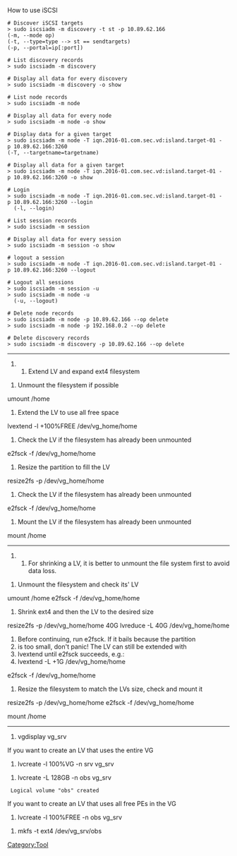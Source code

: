 How to use iSCSI

`# Discover iSCSI targets`\
`> sudo iscsiadm -m discovery -t st -p 10.89.62.166`\
`(-m, --mode op)`\
`(-t, --type=type --> st == sendtargets)`\
`(-p, --portal=ip[:port])`

`# List discovery records`\
`> sudo iscsiadm -m discovery`

`# Display all data for every discovery`\
`> sudo iscsiadm -m discovery -o show`

`# List node records`\
`> sudo iscsiadm -m node`

`# Display all data for every node`\
`> sudo iscsiadm -m node -o show`

`# Display data for a given target`\
`> sudo iscsiadm -m node -T iqn.2016-01.com.sec.vd:island.target-01 -p 10.89.62.166:3260`\
`(-T, --targetname=targetname)`

`# Display all data for a given target`\
`> sudo iscsiadm -m node -T iqn.2016-01.com.sec.vd:island.target-01 -p 10.89.62.166:3260 -o show`

`# Login`\
`> sudo iscsiadm -m node -T iqn.2016-01.com.sec.vd:island.target-01 -p 10.89.62.166:3260 --login`\
`  (-l, --login)`

`# List session records`\
`> sudo iscsiadm -m session`

`# Display all data for every session`\
`> sudo iscsiadm -m session -o show`

`# logout a session`\
`> sudo iscsiadm -m node -T iqn.2016-01.com.sec.vd:island.target-01 -p 10.89.62.166:3260 --logout`

`# Logout all sessions`\
`> sudo iscsiadm -m session -u`\
`> sudo iscsiadm -m node -u`\
`  (-u, --logout)`

`# Delete node records`\
`> sudo iscsiadm -m node -p 10.89.62.166 --op delete`\
`> sudo iscsiadm -m node -p 192.168.0.2 --op delete`

`# Delete discovery records`\
`> sudo iscsiadm -m discovery -p 10.89.62.166 --op delete`

------------------------------------------------------------------------

1.  1.  Extend LV and expand ext4 filesystem

<!-- -->

1.  Unmount the filesystem if possible

umount /home

1.  Extend the LV to use all free space

lvextend -l +100%FREE /dev/vg\_home/home

1.  Check the LV if the filesystem has already been unmounted

e2fsck -f /dev/vg\_home/home

1.  Resize the partition to fill the LV

resize2fs -p /dev/vg\_home/home

1.  Check the LV if the filesystem has already been unmounted

e2fsck -f /dev/vg\_home/home

1.  Mount the LV if the filesystem has already been unmounted

mount /home

------------------------------------------------------------------------

1.  1.  For shrinking a LV, it is better to unmount the file system
        first to avoid data loss.

<!-- -->

1.  Unmount the filesystem and check its\' LV

umount /home e2fsck -f /dev/vg\_home/home

1.  Shrink ext4 and then the LV to the desired size

resize2fs -p /dev/vg\_home/home 40G lvreduce -L 40G /dev/vg\_home/home

1.  Before continuing, run e2fsck. If it bails because the partition
2.  is too small, don\'t panic! The LV can still be extended with
3.  lvextend until e2fsck succeeds, e.g.:
4.  lvextend -L +1G /dev/vg\_home/home

e2fsck -f /dev/vg\_home/home

1.  Resize the filesystem to match the LVs size, check and mount it

resize2fs -p /dev/vg\_home/home e2fsck -f /dev/vg\_home/home

mount /home

------------------------------------------------------------------------

1.  vgdisplay vg\_srv

If you want to create an LV that uses the entire VG

1.  lvcreate -l 100%VG -n srv vg\_srv

<!-- -->

1.  lvcreate -L 128GB -n obs vg\_srv

` Logical volume "obs" created`

If you want to create an LV that uses all free PEs in the VG

1.  lvcreate -l 100%FREE -n obs vg\_srv

<!-- -->

1.  mkfs -t ext4 /dev/vg\_srv/obs

[Category:Tool](Category:Tool "wikilink")
